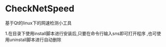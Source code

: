 # CheckNetSpeed
基于Qt的linux下的网速检测小工具


1.在目录下使用install脚本进行安装后,只要在命令行输入sns即可打开程序
  ,也可使用uninstall脚本进行自动删除

